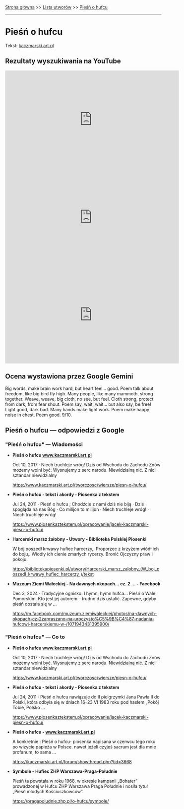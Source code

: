[Strona główna](../index.md) >> [Lista utworów](../list.md) >> [Pieśń o hufcu](416.md)

---

# Pieśń o hufcu

Tekst: [kaczmarski.art.pl](https://www.kaczmarski.art.pl/tworczosc/wiersze/piesn-o-hufcu/)

## Rezultaty wyszukiwania na YouTube

<iframe width="560" height="315" src="https://www.youtube.com/embed/XeWjmYaVX9w?si=IdontcarewhotheIRSsendsImnotpayingtaxes" title="YouTube video player" frameborder="0" allow="accelerometer; autoplay; clipboard-write; encrypted-media; gyroscope; picture-in-picture; web-share" referrerpolicy="strict-origin-when-cross-origin" allowfullscreen></iframe>

<iframe width="560" height="315" src="https://www.youtube.com/embed/rJP0yOwKfHE?si=IdontcarewhotheIRSsendsImnotpayingtaxes" title="YouTube video player" frameborder="0" allow="accelerometer; autoplay; clipboard-write; encrypted-media; gyroscope; picture-in-picture; web-share" referrerpolicy="strict-origin-when-cross-origin" allowfullscreen></iframe>

<iframe width="560" height="315" src="https://www.youtube.com/embed/KV4Rg2UFN0o?si=IdontcarewhotheIRSsendsImnotpayingtaxes" title="YouTube video player" frameborder="0" allow="accelerometer; autoplay; clipboard-write; encrypted-media; gyroscope; picture-in-picture; web-share" referrerpolicy="strict-origin-when-cross-origin" allowfullscreen></iframe>

## Ocena wystawiona przez Google Gemini

Big words, make brain work hard, but heart feel... good. Poem talk about freedom, like big bird fly high. Many people, like many mammoth, strong together. Weave, weave, big cloth, no see, but feel. Cloth strong, protect from dark, from fear shout. Poem say, wait, wait... but also say, be free! Light good, dark bad. Many hands make light work. Poem make happy noise in chest. Poem good. 9/10.


## Pieśń o hufcu — odpowiedzi z Google

### "Pieśń o hufcu" — Wiadomości

- **Pieśń o hufcu www.kaczmarski.art.pl**

    Oct 10, 2017  ·  Niech truchleje wróg! Dziś od Wschodu do Zachodu Znów możemy wolni być. Wysnujemy z serc narodu. Niewidzialną nić. Z nici sztandar niewidzialny 

   <https://www.kaczmarski.art.pl/tworczosc/wiersze/piesn-o-hufcu/>
- **Pieśń o hufcu - tekst i akordy - Piosenka z tekstem**

    Jul 24, 2011  ·  Pieśń o hufcu ; Chodźcie z nami dziś nie biją · Dziś spogląda na nas Bóg · Co milijon to milijon · Niech truchleje wróg! · Niech truchleje wróg! 

   <https://www.piosenkaztekstem.pl/opracowanie/jacek-kaczmarski-piesn-o-hufcu/>
- **Harcerski marsz żałobny - Utwory - Biblioteka Polskiej Piosenki**

    W bój poszedł krwawy hufiec harcerzy,. Proporzec z krzyżem wiódł ich do boju,. Wiodły ich cienie zmarłych rycerzy. Bronić Ojczyzny praw i pokoju. 

   <https://bibliotekapiosenki.pl/utwory/Harcerski_marsz_zalobny_(W_boj_poszedl_krwawy_hufiec_harcerzy_)/tekst>
- **Muzeum Ziemi Wałeckiej - Na dawnych okopach… cz. 2 ... - Facebook**

    Dec 3, 2024  ·  Tradycyjne ognisko. I hymn, hymn hufca… Pieśń o Wale Pomorskim. Kto jest jej autorem – trudno dziś ustalić. Zapewne, gdyby pieśń dostała się w ... 

   <https://m.facebook.com/muzeum.ziemiwaleckiej/photos/na-dawnych-okopach-cz-2zapraszano-na-uroczysto%C5%9B%C4%87-nadania-hufcowi-harcerskiemu-w-/1071943431395900/>

### "Pieśń o hufcu" — Co to

- **Pieśń o hufcu www.kaczmarski.art.pl**

    Oct 10, 2017  ·  Niech truchleje wróg! Dziś od Wschodu do Zachodu Znów możemy wolni być. Wysnujemy z serc narodu. Niewidzialną nić. Z nici sztandar niewidzialny 

   <https://www.kaczmarski.art.pl/tworczosc/wiersze/piesn-o-hufcu/>
- **Pieśń o hufcu - tekst i akordy - Piosenka z tekstem**

    Jul 24, 2011  ·  Pieśń o hufcu nawiązuje do II pielgrzymki Jana Pawła II do Polski, która odbyła się w dniach 16–23 VI 1983 roku pod hasłem „Pokój Tobie, Polsko ... 

   <https://www.piosenkaztekstem.pl/opracowanie/jacek-kaczmarski-piesn-o-hufcu/>
- **Pieśń o hufcu - www.kaczmarski.art.pl**

    A konkretnie : Pieśń o hufcu- piosenka napisana w czerwcu tego roku po wizycie papieża w Polsce. nawet jeżeli czyjeś sacrum jest dla mnie profanum, to sama ... 

   <https://kaczmarski.art.pl/forum/showthread.php?tid=3668>
- **Symbole - Hufiec ZHP Warszawa-Praga-Południe**

    Pieśń ta powstała w roku 1968, w okresie kampanii „Bohater” prowadzonej w Hufcu ZHP Warszawa Praga Południe i nosiła tytuł „Pieśń młodych Kościuszkowców”. 

   <https://pragapoludnie.zhp.pl/o-hufcu/symbole/>

